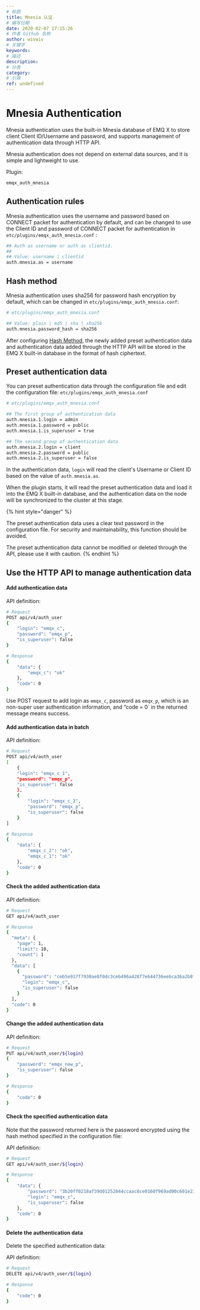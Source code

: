```yaml
---
# 标题
title: Mnesia 认证
# 编写日期
date: 2020-02-07 17:15:26
# 作者 Github 名称
author: wivwiv
# 关键字
keywords:
# 描述
description:
# 分类
category: 
# 引用
ref: undefined
---
```


# Mnesia  Authentication 

Mnesia authentication uses the built-in Mnesia database of EMQ X to store client Client ID/Username and password, and supports management of authentication data through HTTP API.

Mnesia authentication does not depend on external data sources, and it is simple and lightweight to use.

Plugin:

```bash
emqx_auth_mnesia
```

## Authentication rules

Mnesia authentication uses the username and password based on CONNECT packet for authentication by default, and can be changed to use the Client ID and password of CONNECT packet for authentication in  `etc/plugins/emqx_auth_mnesia.conf` :

```bash
## Auth as username or auth as clientid.
##
## Value: username | clientid
auth.mnesia.as = username
```

## Hash method

Mnesia authentication uses sha256 for password hash encryption by default, which can be changed in `etc/plugins/emqx_auth_mnesia.conf`:

```bash
# etc/plugins/emqx_auth_mnesia.conf

## Value: plain | md5 | sha | sha256 
auth.mnesia.password_hash = sha256
```

After configuring [Hash Method](./auth.md#加盐规则与哈希方法), the newly added preset authentication data and authentication data added through the HTTP API will be stored in the EMQ X built-in database in the format of hash ciphertext.



## Preset authentication data

You can preset authentication data through the configuration file and edit the configuration file: `etc/plugins/emqx_auth_mnesia.conf`

```bash
# etc/plugins/emqx_auth_mnesia.conf

## The first group of authentication data
auth.mnesia.1.login = admin
auth.mnesia.1.password = public
auth.mnesia.1.is_superuser = true

## The second group of authentication data
auth.mnesia.2.login = client
auth.mnesia.2.password = public
auth.mnesia.2.is_superuser = false
```

In the authentication data, `login` will read the client's Username or Client ID based on the value of `auth.mnesia.as`.

When the plugin starts, it will read the preset authentication data and load it into the EMQ X built-in database, and the authentication data on the node will be synchronized to the cluster at this stage.

<!-- TODO 补充加载规则 -->

{% hint style="danger" %} 

The preset authentication data uses a clear text password in the configuration file. For security and maintainability, this function should be avoided.

The preset authentication data cannot be modified or deleted through the API, please use it with caution.
{% endhint %}

## Use the HTTP API to manage authentication data

#### Add authentication data

API definition:

```bash
# Request
POST api/v4/auth_user
{
    "login": "emqx_c",
    "password": "emqx_p",
    "is_superuser": false
}

# Response
{
    "data": {
        "emqx_c": "ok"
    },
    "code": 0
}
```

Use POST request to add login as `emqx_c`, password as `emqx_p`, which is an non-super user authentication information, and  “code = 0` in the returned message means success.

#### Add authentication data in batch

API definition:

```bash
# Request
POST api/v4/auth_user
[
    {
    "login": "emqx_c_1",
    "password": "emqx_p",
    "is_superuser": false
    },
    {
        "login": "emqx_c_2",
        "password": "emqx_p",
        "is_superuser": false
    }
]

# Response
{
    "data": {
        "emqx_c_2": "ok",
        "emqx_c_1": "ok"
    },
    "code": 0
}
```

#### Check the added authentication data

API definition:

```bash
# Request
GET api/v4/auth_user

# Response
{
  "meta": {
    "page": 1,
    "limit": 10,
    "count": 1
  },
  "data": [
    {
      "password": "ceb5e917f7930ae8f0dc3ceb496a428f7e644736eebca36a2b8f6bbac756171a",
      "login": "emqx_c",
      "is_superuser": false
    }
  ],
  "code": 0
}
```

#### Change the added authentication data

API definition:

```bash
# Request
PUT api/v4/auth_user/${login}
{
    "password": "emqx_new_p",
    "is_superuser": false
}

# Response
{
    "code": 0
}
```

#### Check the specified authentication data

Note that the password returned here is the password encrypted using the hash method specified in the configuration file:

API definition:

```bash
# Request
GET api/v4/auth_user/${login}

# Response
{
    "data": {
        "password": "3b20ff0218af39d01252844ccaac8ce0160f969ad00c601e23f6e57cd26fad4e",
        "login": "emqx_c",
        "is_superuser": false
    },
    "code": 0
}
```

#### Delete the authentication data

Delete the specified authentication data:

API definition:

```bash
# Request
DELETE api/v4/auth_user/${login}

# Response
{
    "code": 0
}
```
